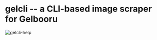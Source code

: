 # gelcli -- a CLI-based image scraper for Gelbooru
![gelcli-help](https://user-images.githubusercontent.com/91852054/205504722-2abc6605-bb45-4f6e-8d2c-94f1161ee162.jpg)
